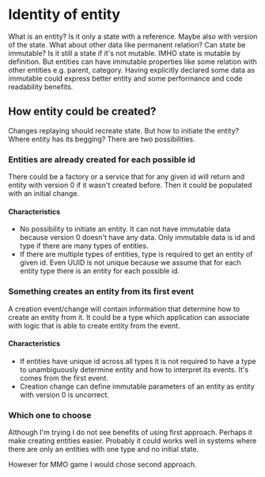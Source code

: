 # Identity of entity
What is an entity? Is it only a state with a reference. Maybe also with version of the state. 
What about other data like permanent relation? Can state be immutable? 
Is it still a state if it's not mutable. IMHO state is mutable by definition.
But entities can have immutable properties like some relation with other entities e.g. parent, category. 
Having explicitly declared some data as immutable could express better entity and some performance and code readability benefits. 

##  How entity could be created?
Changes replaying should recreate state. But how to initiate the entity? Where entity has its begging?
There are two possibilities.

### Entities are already created for each possible id
There could be a factory or a service that for any given id will return and entity with version 0
if it wasn't created before.
Then it could be populated with an initial change.

#### Characteristics
- No possibility to initiate an entity. It can not have immutable data because version 0 doesn't have any data.
Only immutable data is id and type if there are many types of entities.
- If there are multiple types of entities, type is required to get an entity of given id. 
Even UUID is not unique because we assume that for each entity type there is an entity for each possible id. 

### Something creates an entity from its first event
A creation event/change will contain information that determine how to create an entity from it. 
It could be a type which application can associate with logic that is able to create entity from the event. 

#### Characteristics
- If entities have unique id across all types it is not required to have 
a type to unambiguously determine entity and how to interpret its events. It's comes from the first event.
- Creation change can define immutable parameters of an entity as entity with version 0 is uncorrect.

### Which one to choose
Although I'm trying I do not see benefits of using first approach. 
Perhaps it make creating entities easier. 
Probably it could works well in systems where there are only an entities with one type and no initial state.

However for MMO game I would chose second approach.